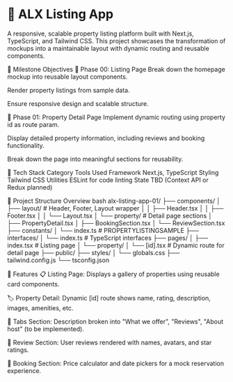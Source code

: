 # 🏡 ALX Listing App
A responsive, scalable property listing platform built with Next.js, TypeScript, and Tailwind CSS. This project showcases the transformation of mockups into a maintainable layout with dynamic routing and reusable components.

🚀 Milestone Objectives
📍 Phase 00: Listing Page
Break down the homepage mockup into reusable layout components.

Render property listings from sample data.

Ensure responsive design and scalable structure.

📍 Phase 01: Property Detail Page
Implement dynamic routing using property id as route param.

Display detailed property information, including reviews and booking functionality.

Break down the page into meaningful sections for reusability.

🧱 Tech Stack
Category	Tools Used
Framework	Next.js, TypeScript
Styling	Tailwind CSS
Utilities	ESLint for code linting
State	TBD (Context API or Redux planned)

📁 Project Structure Overview
bash
alx-listing-app-01/
├── components/
│   ├── layout/              # Header, Footer, Layout wrapper
│   │   ├── Header.tsx
│   │   ├── Footer.tsx
│   │   └── Layout.tsx
│   └── property/            # Detail page sections
│       ├── PropertyDetail.tsx
│       ├── BookingSection.tsx
│       └── ReviewSection.tsx
├── constants/
│   └── index.ts             # PROPERTYLISTINGSAMPLE
├── interfaces/
│   └── index.ts             # TypeScript interfaces
├── pages/
│   ├── index.tsx            # Listing page
│   └── property/
│       └── [id].tsx         # Dynamic route for detail page
├── public/
├── styles/
│   └── globals.css
├── tailwind.config.js
└── tsconfig.json

📸 Features
📋 Listing Page: Displays a gallery of properties using reusable card components.

🏷️ Property Detail: Dynamic [id] route shows name, rating, description, images, amenities, etc.

🧾 Tabs Section: Description broken into "What we offer", "Reviews", "About host" (to be implemented).

💬 Review Section: User reviews rendered with names, avatars, and star ratings.

🏦 Booking Section: Price calculator and date pickers for a mock reservation experience.
